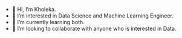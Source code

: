 - 👋 Hi, I’m Kholeka.
- 👀 I’m interested in Data Science and Machine Learning Engineer.
- 🌱 I’m currently learning both.
- 💞️ I’m looking to collaborate with anyone who is interested in Data.


<!---
Kholeka98/Kholeka98 is a ✨ special ✨ repository because its `README.md` (this file) appears on your GitHub profile.
You can click the Preview link to take a look at your changes.
--->
